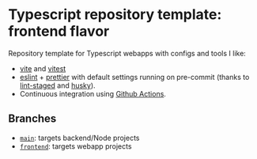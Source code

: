 # Typescript repository template: frontend flavor

Repository template for Typescript webapps with configs and tools I like:

- [vite](https://vitejs.dev/) and [vitest](https://vitest.dev/)
- [eslint](https://eslint.org/) + [prettier](https://prettier.io/) with default settings running on pre-commit (thanks to [lint-staged](https://github.com/okonet/lint-staged) and [husky](https://typicode.github.io/husky/)).
- Continuous integration using [Github Actions](https://github.com/features/actions).

## Branches

- [`main`](https://github.com/YellowKirby/typescript-repo-template/tree/main): targets backend/Node projects
- [`frontend`](https://github.com/YellowKirby/typescript-repo-template/tree/frontend): targets webapp projects
